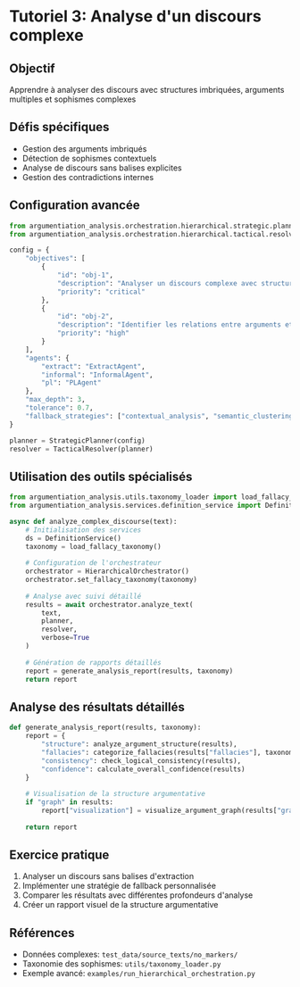 # Tutoriel 3: Analyse d'un discours complexe

## Objectif
Apprendre à analyser des discours avec structures imbriquées, arguments multiples et sophismes complexes

## Défis spécifiques
- Gestion des arguments imbriqués
- Détection de sophismes contextuels
- Analyse de discours sans balises explicites
- Gestion des contradictions internes

## Configuration avancée
```python
from argumentiation_analysis.orchestration.hierarchical.strategic.planner import StrategicPlanner
from argumentiation_analysis.orchestration.hierarchical.tactical.resolver import TacticalResolver

config = {
    "objectives": [
        {
            "id": "obj-1",
            "description": "Analyser un discours complexe avec structures imbriquées",
            "priority": "critical"
        },
        {
            "id": "obj-2",
            "description": "Identifier les relations entre arguments et objections",
            "priority": "high"
        }
    ],
    "agents": {
        "extract": "ExtractAgent",
        "informal": "InformalAgent",
        "pl": "PLAgent"
    },
    "max_depth": 3,
    "tolerance": 0.7,
    "fallback_strategies": ["contextual_analysis", "semantic_clustering"]
}

planner = StrategicPlanner(config)
resolver = TacticalResolver(planner)
```

## Utilisation des outils spécialisés
```python
from argumentiation_analysis.utils.taxonomy_loader import load_fallacy_taxonomy
from argumentiation_analysis.services.definition_service import DefinitionService

async def analyze_complex_discourse(text):
    # Initialisation des services
    ds = DefinitionService()
    taxonomy = load_fallacy_taxonomy()
    
    # Configuration de l'orchestrateur
    orchestrator = HierarchicalOrchestrator()
    orchestrator.set_fallacy_taxonomy(taxonomy)
    
    # Analyse avec suivi détaillé
    results = await orchestrator.analyze_text(
        text, 
        planner, 
        resolver,
        verbose=True
    )
    
    # Génération de rapports détaillés
    report = generate_analysis_report(results, taxonomy)
    return report
```

## Analyse des résultats détaillés
```python
def generate_analysis_report(results, taxonomy):
    report = {
        "structure": analyze_argument_structure(results),
        "fallacies": categorize_fallacies(results["fallacies"], taxonomy),
        "consistency": check_logical_consistency(results),
        "confidence": calculate_overall_confidence(results)
    }
    
    # Visualisation de la structure argumentative
    if "graph" in results:
        report["visualization"] = visualize_argument_graph(results["graph"])
    
    return report
```

## Exercice pratique
1. Analyser un discours sans balises d'extraction
2. Implémenter une stratégie de fallback personnalisée
3. Comparer les résultats avec différentes profondeurs d'analyse
4. Créer un rapport visuel de la structure argumentative

## Références
- Données complexes: `test_data/source_texts/no_markers/`
- Taxonomie des sophismes: `utils/taxonomy_loader.py`
- Exemple avancé: `examples/run_hierarchical_orchestration.py`